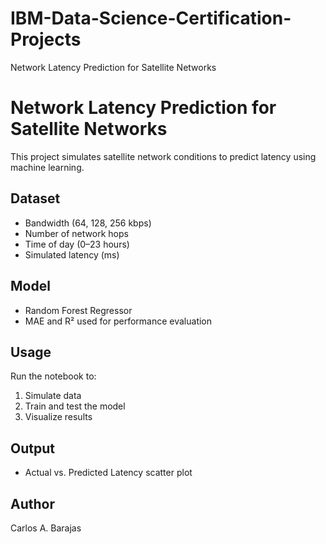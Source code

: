 # IBM-Data-Science-Certification-Projects
Network Latency Prediction for Satellite Networks

# Network Latency Prediction for Satellite Networks

This project simulates satellite network conditions to predict latency using machine learning.

## Dataset
- Bandwidth (64, 128, 256 kbps)
- Number of network hops
- Time of day (0–23 hours)
- Simulated latency (ms)

## Model
- Random Forest Regressor
- MAE and R² used for performance evaluation

## Usage
Run the notebook to:
1. Simulate data
2. Train and test the model
3. Visualize results

## Output
- Actual vs. Predicted Latency scatter plot

## Author
Carlos A. Barajas


